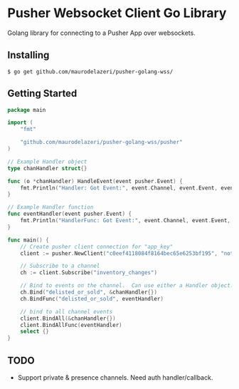 # Pusher Websocket Client Go Library

Golang library for connecting to a Pusher App over websockets.

## Installing

```
$ go get github.com/maurodelazeri/pusher-golang-wss/
```


## Getting Started

```go
package main

import (
	"fmt"

	"github.com/maurodelazeri/pusher-golang-wss/pusher"
)

// Example Handler object
type chanHandler struct{}

func (o *chanHandler) HandleEvent(event pusher.Event) {
	fmt.Println("Handler: Got Event:", event.Channel, event.Event, event.Data)
}

// Example Handler function
func eventHandler(event pusher.Event) {
	fmt.Println("HandlerFunc: Got Event:", event.Channel, event.Event, event.Data)
}

func main() {
	// Create pusher client connection for "app_key"
	client := pusher.NewClient("c0eef4118084f8164bec65e6253bf195", "notifier.bitskins.com:443")

	// Subscribe to a channel
	ch := client.Subscribe("inventory_changes")

	// Bind to events on the channel.  Can use either a Handler object.
	ch.Bind("delisted_or_sold", &chanHandler{})
	ch.BindFunc("delisted_or_sold", eventHandler)

	// bind to all channel events
	client.BindAll(&chanHandler{})
	client.BindAllFunc(eventHandler)
	select {}
}
```

## TODO

* Support private & presence channels.  Need auth handler/callback.

